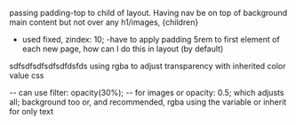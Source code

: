 passing padding-top to child of layout. Having nav be on top of background main content but not over any h1/images,
{children}

- used fixed, zindex: 10;
  -have to apply padding 5rem to first element of each new page,
  how can I do this in layout (by default)

sdfsdfsdfsdfsdfdsfds
using rgba to adjust transparency with inherited color value css

-- can use filter: opacity(30%); -- for images
or opacity: 0.5; which adjusts all; background too
or, and recommended, rgba using the variable or inherit for only text
